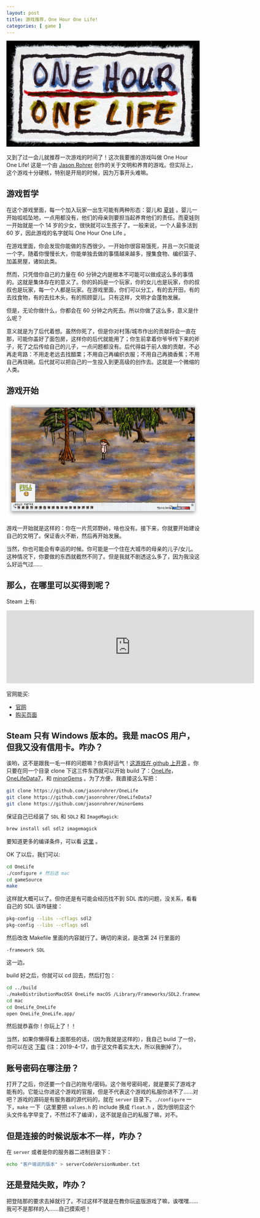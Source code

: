 ```yaml
---
layout: post
title: 游戏推荐，One Hour One Life!
categories: [ game ]
---
```



![One Hour One Life!](/assets/ohol.jpg)

又到了过一会儿就推荐一次游戏的时间了！这次我要推的游戏叫做 One Hour One Life! 这是一个由 [Jason Rohrer](http://hcsoftware.sourceforge.net/jason-rohrer/) 创作的关于文明和养育的游戏。但实际上，这个游戏十分硬核，特别是开局的时候，因为万事开头难嘛。

## 游戏哲学

在这个游戏里面，每一个加入玩家一出生可能有两种形态：婴儿和 [夏娃](https://en.wikipedia.org/wiki/Eve) 。婴儿一开始呱呱坠地，一点用都没有，他们的母亲则要担当起养育他们的责任。而夏娃则一开始就是一个 14 岁的少女，很快就可以生孩子了。一般来说，一个人最多活到 60 岁，因此游戏的名字就叫 One Hour One Life 。

在游戏里面，你会发现你能做的东西很少。一开始你很容易饿死，并且一次只能说一个字。随着你慢慢长大，你能单独去做的事情越来越多，搜集食物、编织篮子、加盖房屋，诸如此类。

然而，只凭借你自己的力量在 60 分钟之内是根本不可能可以做成这么多的事情的。这就是集体存在的意义了。你的妈妈是一个玩家，你的女儿也是玩家，你的叔叔也是玩家，每一个人都是玩家。在游戏里面，你们可以分工，有的去开田，有的去找食物，有的去拉木头，有的照顾婴儿。只有这样，文明才会蓬勃发展。

但是，无论你做什么，你都会在 60 分钟之内死去。所以你做了这么多，意义是什么呢？

意义就是为了后代着想。虽然你死了，但是你对村落/城市作出的贡献将会一直在那，可能你盖好了面包房，这样你的后代就能用了；你生前拿着你爷爷传下来的斧子，死了之后传给自己的儿子，一点问题都没有。后代得益于前人做的贡献，不必再走弯路：不用走老远去找醋栗；不用自己再编织衣服；不用自己再摘香蕉；不用自己再烧碗。后代就可以把自己的一生投入到更高级的创作去。这就是一个微缩的人类。

## 游戏开始 

![开波阶段](/assets/start.jpg)

游戏一开始就是这样的：你在一片荒郊野岭，啥也没有。接下来，你就要开始建设自己的文明了。保证香火不断，然后再开始发展。

当然，你也可能会有幸运的时候。你可能是一个住在大城市的母亲的儿子/女儿。这种情况下，你要做的东西就截然不同了。但是我就不剧透这么多了，因为我没这么好运气过…… 

## 那么，在哪里可以买得到呢？

Steam 上有: 

<iframe src="https://store.steampowered.com/widget/595690/" frameborder="0" width="646" height="190"></iframe>

官网能买: 

- [官网](http://onehouronelife.com/)
- [购买页面](https://sites.fastspring.com/jasonrohrer/instant/onehouronelife?referrer=)

## Steam 只有 Windows 版本的。我是 macOS 用户，但我又没有信用卡。咋办？

诶哟，这不是跟我一毛一样的问题嘛？你真好运气！[这游戏在 github 上开源](https://github.com/jasonrohrer/OneLife) 。你只要在同一个目录 clone 下这三件东西就可以开始 build 了：[OneLife](https://github.com/jasonrohrer/OneLife)，[OneLifeData7](https://github.com/jasonrohrer/OneLifeData7)，和 [minorGems](https://github.com/jasonrohrer/minorGems) 。为了方便，我直接这么写把：

```bash
git clone https://github.com/jasonrohrer/OneLife
git clone https://github.com/jasonrohrer/OneLifeData7
git clone https://github.com/jasonrohrer/minorGems
```

保证自己已经装了 `SDL` 和 `SDL2` 和 `ImageMagick`: 

```bash
brew install sdl sdl2 imagemagick 
```

要知道更多的编译条件，可以看 [这里](http://onehouronelife.com/compileNotes.php) 。

OK 了以后，我们可以: 

```bash
cd OneLife
./configure # 然后选 mac 
cd gameSource
make 
```

这样就大概可以了。但你还是有可能会经历找不到 SDL 库的问题，没关系，看看自己的 SDL 该咋链接：

```bash
pkg-config --libs --cflags sdl2
pkg-config --libs --cflags sdl
```

然后改改 Makefile 里面的内容就行了。确切的来说，是改第 24 行里面的 

```
-framework SDL 
```

这一边。

build 好之后，你就可以 cd 回去，然后打包：

```bash
cd ../build
./makeDistributionMacOSX OneLife macOS /Library/Frameworks/SDL2.framework
cd mac
cd OneLife_OneLife
open OneLife_OneLife.app/
```

然后就恭喜你！你玩上了！！

当然，如果你懒得看上面那些的话，（因为我就是这样的），我自己 build 了一份，你可以在这 [下载](/assets/OneLife_build.zip) (注：2019-4-17，由于这文件着实太大，所以我删掉了）。


## 账号密码在哪注册？

打开了之后，你还要一个自己的账号/密码。这个账号密码呢，就是要买了游戏才能有的。它能让你进这个游戏的官服，但是不代表这个游戏的私服你进不了……对吧？游戏的源码是有服务器的源代码的，就在 `server` 目录下。`./configure` 一下，`make` 一下（这里要把 `values.h` 的 include 换成 `float.h` ，因为很明显这个头文件名字早变了，不然过不了编译），这不就是自己的私服了嘛，对不。

## 但是连接的时候说版本不一样，咋办？

在 `server` 或者是你的服务器二进制目录下：

```bash
echo "客户端说的版本" > serverCodeVersionNumber.txt
```

## 还是登陆失败，咋办？

把登陆那的要求去掉就行了。不过这样不就是在教你玩盗版游戏了嘛，诶嘿嘿……我可不是那样的人……自己摸索吧！

